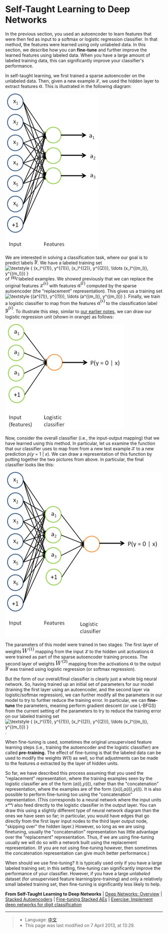 Self-Taught Learning to Deep Networks
=====================================

<!-- Jump to: [navigation](#column-one), [search](#searchInput) -->
In the previous section, you used an autoencoder to learn features that were then fed as input 
to a softmax or logistic regression classifier. In that method, the features were learned using
only unlabeled data. In this section, we describe how you can **fine-tune** and further improve 
the learned features using labeled data. When you have a large amount of labeled
training data, this can significantly improve your classifier's performance.

In self-taught learning, we first trained a sparse autoencoder on the unlabeled data. Then, 
given a new example ![\textstyle x](images/math/f/6/c/f6c0f8758a1eb9c99c0bbe309ff2c5a5.png), we used the hidden layer to extract 
features ![\textstyle a](images/math/c/4/6/c469e9ab9efb42a55f860d809731dc77.png). This is illustrated in the following diagram:

![STL SparseAE Features.png](images/thumb/7/73/STL_SparseAE_Features.png/300px-STL_SparseAE_Features.png)

We are interested in solving a classification task, where our goal is to
predict labels ![\textstyle y](images/math/c/8/1/c81e76c28ed991b22b8c1bb8fa392701.png). We have a labeled training set ![\textstyle \{ (x_l^{(1)}, y^{(1)}),
(x_l^{(2)}, y^{(2)}), \ldots (x_l^{(m_l)}, y^{(m_l)}) \}](images/math/2/3/c/23cfc7b001a6a6b7a8df45a39d7ce812.png) of ![\textstyle m_l](images/math/6/c/2/6c270d29d4e7e24f2c756df33d564646.png) labeled examples.
We showed previously that we can replace the original features ![\textstyle x^{(i)}](images/math/e/b/e/ebe8632b7c91a3dbbf9b590bea887a47.png) with features ![\textstyle a^{(l)}](images/math/b/d/2/bd2728b5337ccec5b5729756d5796b20.png)
computed by the sparse autoencoder (the "replacement" representation). This gives us a training set ![\textstyle \{(a^{(1)},
y^{(1)}), \ldots (a^{(m_l)}, y^{(m_l)}) \}](images/math/5/9/2/59294b4fd5d51b68aa1b764cee2a1f7f.png). Finally, we train a logistic
classifier to map from the features ![\textstyle a^{(i)}](images/math/f/b/a/fbabb839d85b89df70d8cae9c597236b.png) to the classification label ![\textstyle y^{(i)}](images/math/e/a/e/eae20cb3cc0fee9c48330f614f3b343b.png).
To illustrate this step, similar to [our earlier notes](Neural_Networks.md "Neural Networks"), we can draw our logistic regression unit (shown in orange) as follows:

![STL Logistic Classifier.png](images/thumb/8/85/STL_Logistic_Classifier.png/380px-STL_Logistic_Classifier.png)

Now, consider the overall classifier (i.e., the input-output mapping) that we have learned 
using this method. 
In particular, let us examine the function that our classifier uses to map from from a new test example 
![\textstyle x](images/math/f/6/c/f6c0f8758a1eb9c99c0bbe309ff2c5a5.png) to a new prediction *p*(*y* = 1 | *x*). 
We can draw a representation of this function by putting together the 
two pictures from above. In particular, the final classifier looks like this:

![STL CombinedAE.png](images/thumb/8/8d/STL_CombinedAE.png/500px-STL_CombinedAE.png)

The parameters of this model were trained in two stages: The first layer of weights ![\textstyle W^{(1)}](images/math/2/f/b/2fbd7ff8e7ca646a4b3d802175c06838.png)
mapping from the input ![\textstyle x](images/math/f/6/c/f6c0f8758a1eb9c99c0bbe309ff2c5a5.png) to the hidden unit activations ![\textstyle a](images/math/c/4/6/c469e9ab9efb42a55f860d809731dc77.png) were trained
as part of the sparse autoencoder training process. The second layer
of weights ![\textstyle W^{(2)}](images/math/f/7/2/f729f47c480091dda388911e095ead6e.png) mapping from the activations ![\textstyle a](images/math/c/4/6/c469e9ab9efb42a55f860d809731dc77.png) to the output ![\textstyle y](images/math/c/8/1/c81e76c28ed991b22b8c1bb8fa392701.png) was
trained using logistic regression (or softmax regression).

But the form of our overall/final classifier is clearly just a whole big neural network. So,
having trained up an initial set of parameters for our model (training the first layer using an 
autoencoder, and the second layer
via logistic/softmax regression), we can further modify all the parameters in our model to try to 
further reduce the training error. In particular, we can **fine-tune** the parameters, meaning perform 
gradient descent (or use L-BFGS) from the current setting of the
parameters to try to reduce the training error on our labeled training set ![\textstyle \{ (x_l^{(1)}, y^{(1)}),
(x_l^{(2)}, y^{(2)}), \ldots (x_l^{(m_l)}, y^{(m_l)}) \}](images/math/2/3/c/23cfc7b001a6a6b7a8df45a39d7ce812.png).

When fine-tuning is used, sometimes the original unsupervised feature learning steps 
(i.e., training the autoencoder and the logistic classifier) are called **pre-training.**
The effect of fine-tuning is that the labeled data can be used to modify the weights *W*(1) as
well, so that adjustments can be made to the features *a* extracted by the layer
of hidden units.

So far, we have described this process assuming that you used the "replacement" representation, where
the training examples seen by the logistic classifier are of the form (*a*(*i*),*y*(*i*)),
rather than the "concatenation" representation, where the examples are of the form ((*x*(*i*),*a*(*i*)),*y*(*i*)).
It is also possible to perform fine-tuning too using the "concatenation" representation. (This corresponds
to a neural network where the input units *x**i* also feed directly to the logistic
classifier in the output layer. You can draw this using a slightly different type of neural network
diagram than the ones we have seen so far; in particular, you would have edges that go directly
from the first layer input nodes to the third layer output node, "skipping over" the hidden layer.) 
However, so long as we are using finetuning, usually the "concatenation" representation 
has little advantage over the "replacement" representation. Thus, if we are using fine-tuning usually we will do so
with a network built using the replacement representation. (If you are not using fine-tuning however,
then sometimes the concatenation representation can give much better performance.)

When should we use fine-tuning? It is typically used only if you have a large labeled training 
set; in this setting, fine-tuning can significantly improve the performance of your classifier. 
However, if you
have a large *unlabeled* dataset (for unsupervised feature learning/pre-training) and
only a relatively small labeled training set, then fine-tuning is significantly less likely to
help.

 **From Self-Taught Learning to Deep Networks** | [Deep Networks: Overview](Deep_Networks__Overview.md "Deep Networks: Overview") | [Stacked Autoencoders](Stacked_Autoencoders.md "Stacked Autoencoders") | [Fine-tuning Stacked AEs](Fine-tuning_Stacked_AEs.md "Fine-tuning Stacked AEs") | [Exercise: Implement deep networks for digit classification](Exercise__Implement_deep_networks_for_digit_classification.md "Exercise: Implement deep networks for digit classification")

---

> * Language: [中文](%E4%BB%8E%E8%87%AA%E6%88%91%E5%AD%A6%E4%B9%A0%E5%88%B0%E6%B7%B1%E5%B1%82%E7%BD%91%E7%BB%9C.md "从自我学习到深层网络")
> * This page was last modified on 7 April 2013, at 13:29.

